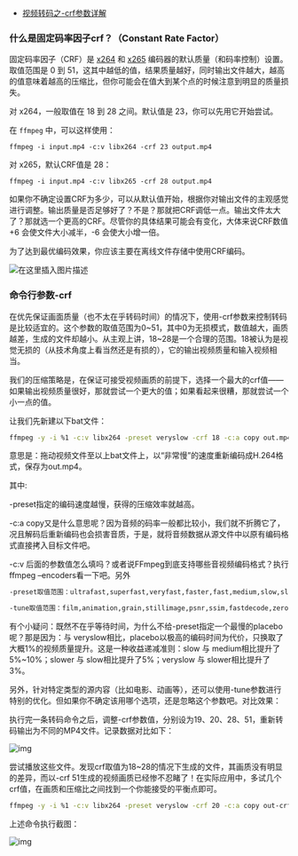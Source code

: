 - [视频转码之-crf参数详解](https://blog.csdn.net/tianshan2010/article/details/104837422)

### 什么是固定码率因子crf？（Constant Rate Factor）

固定码率因子（CRF）是 [x264](http://www.videolan.org/developers/x264.html) 和 [x265](http://x265.org/) 编码器的默认质量（和码率控制）设置。取值范围是 0 到 51，这其中越低的值，结果质量越好，同时输出文件越大，越高的值意味着越高的压缩比，但你可能会在值大到某个点的时候注意到明显的质量损失。

对 x264，一般取值在 18 到 28 之间。默认值是 23，你可以先用它开始尝试。

在 `ffmpeg` 中，可以这样使用：

```
ffmpeg -i input.mp4 -c:v libx264 -crf 23 output.mp4
```

对 x265，默认CRF值是 28：

```
ffmpeg -i input.mp4 -c:v libx265 -crf 28 output.mp4
```

如果你不确定设置CRF为多少，可以从默认值开始，根据你对输出文件的主观感觉进行调整。输出质量是否足够好了？不是？那就把CRF调低一点。输出文件太大了？那就选一个更高的CRF。尽管你的具体结果可能会有变化，大体来说CRF数值 +6 会使文件大小减半，-6 会使大小增一倍。

为了达到最优编码效果，你应该主要在离线文件存储中使用CRF编码。

![在这里插入图片描述](https://img-blog.csdnimg.cn/20190311110440310.png)

### **命令行参数-crf**

在优先保证画面质量（也不太在乎转码时间）的情况下，使用-crf参数来控制转码是比较适宜的。这个参数的取值范围为0~51，其中0为无损模式，数值越大，画质越差，生成的文件却越小。从主观上讲，18~28是一个合理的范围。18被认为是视觉无损的（从技术角度上看当然还是有损的），它的输出视频质量和输入视频相当。

我们的压缩策略是，在保证可接受视频画质的前提下，选择一个最大的crf值——如果输出视频质量很好，那就尝试一个更大的值；如果看起来很糟，那就尝试一个小一点的值。

让我们先新建以下bat文件：

```bash
ffmpeg -y -i %1 -c:v libx264 -preset veryslow -crf 18 -c:a copy out.mp4
```

意思是：拖动视频文件至以上bat文件上，以“非常慢”的速度重新编码成H.264格式，保存为out.mp4。

其中:

-preset指定的编码速度越慢，获得的压缩效率就越高。

-c:a copy又是什么意思呢？因为音频的码率一般都比较小，我们就不折腾它了，况且解码后重新编码也会损害音质，于是，就将音频数据从源文件中以原有编码格式直接拷入目标文件吧。

-c:v 后面的参数值怎么填吗？或者说FFmpeg到底支持哪些音视频编码格式？执行ffmpeg –encoders看一下吧。另外

```bash
-preset取值范围：ultrafast,superfast,veryfast,faster,fast,medium,slow,slower,veryslow,placebo 

-tune取值范围：film,animation,grain,stillimage,psnr,ssim,fastdecode,zerolantency
```

有个小疑问：既然不在乎等待时间，为什么不给-preset指定一个最慢的placebo呢？那是因为：与  veryslow相比，placebo以极高的编码时间为代价，只换取了大概1%的视频质量提升。这是一种收益递减准则：slow 与  medium相比提升了5%~10%；slower 与 slow相比提升了5%；veryslow 与 slower相比提升了3%。

另外，针对特定类型的源内容（比如电影、动画等），还可以使用-tune参数进行特别的优化。但如果你不确定该用哪个选项，还是忽略这个参数吧。对比效果：

执行完一条转码命令之后，调整-crf参数值，分别设为19、20、28、51，重新转码输出为不同的MP4文件。记录数据对比如下：

![img](https://img-blog.csdnimg.cn/20200313123816261.png)

尝试播放这些文件。发现crf取值为18~28的情况下生成的文件，其画质没有明显的差异，而以-crf 51生成的视频画质已经惨不忍睹了！在实际应用中，多试几个crf值，在画质和压缩比之间找到一个你能接受的平衡点即可。

```bash
ffmpeg -y -i %1 -c:v libx264 -preset veryslow -crf 20 -c:a copy out-crf.mp4
```

上述命令执行截图：

![img](https://img-blog.csdnimg.cn/20200313124320730.gif)

 